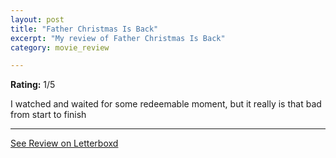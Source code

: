 ```yaml
---
layout: post
title: "Father Christmas Is Back"
excerpt: "My review of Father Christmas Is Back"
category: movie_review

---
```


**Rating:** 1/5

I watched and waited for some redeemable moment, but it really is that bad from start to finish

<hr>

[See Review on Letterboxd](https://boxd.it/2obukJ)
